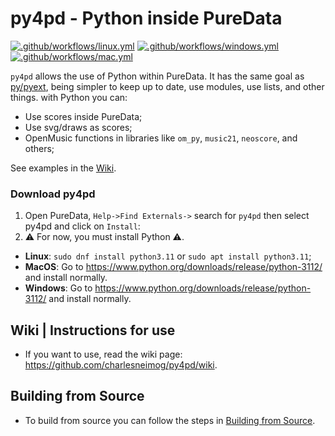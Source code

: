 # py4pd - Python inside PureData
[![.github/workflows/linux.yml](https://github.com/charlesneimog/py4pd/actions/workflows/linux.yml/badge.svg?branch=v-0.5.0)](https://github.com/charlesneimog/py4pd/actions/workflows/linux.yml)
[![.github/workflows/windows.yml](https://github.com/charlesneimog/py4pd/actions/workflows/windows.yml/badge.svg?branch=v-0.5.0)](https://github.com/charlesneimog/py4pd/actions/workflows/windows.yml)
[![.github/workflows/mac.yml](https://github.com/charlesneimog/py4pd/actions/workflows/mac.yml/badge.svg?branch=v-0.5.0)](https://github.com/charlesneimog/py4pd/actions/workflows/mac.yml)


`py4pd` allows the use of Python within PureData. It has the same goal as [py/pyext](https://github.com/grrrr/py), being simpler to keep up to date, use modules, use lists, and other things.  with Python you can:
* Use scores inside PureData;
* Use svg/draws as scores;
* OpenMusic functions in libraries like `om_py`, `music21`, `neoscore`, and others;

See examples in the [Wiki](https://github.com/charlesneimog/py4pd/wiki/Music-Examples).



### Download py4pd
1. Open PureData, `Help->Find Externals->` search for `py4pd` then select py4pd and click on `Install`: 
2. ⚠️ For now, you must install Python ⚠️.

* **Linux**: `sudo dnf install python3.11` or `sudo apt install python3.11`;
* **MacOS**: Go to https://www.python.org/downloads/release/python-3112/ and install normally.
* **Windows**: Go to https://www.python.org/downloads/release/python-3112/ and install normally.

## Wiki | Instructions for use

* If you want to use, read the wiki page: https://github.com/charlesneimog/py4pd/wiki.

## Building from Source

* To build from source you can follow the steps in [Building from Source](https://github.com/charlesneimog/py4pd/blob/master/resources/BUGS.md).

